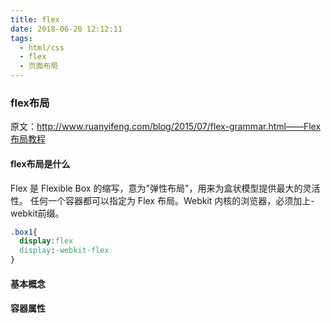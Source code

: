 ```yaml
---
title: flex
date: 2018-06-20 12:12:11
tags:
  - html/css
  - flex
  - 页面布局
---
```


### flex布局
原文：[http://www.ruanyifeng.com/blog/2015/07/flex-grammar.html——Flex 布局教程][link1]

[link1]:http://www.ruanyifeng.com/blog/2015/07/flex-grammar.html "Flex布局教程"

#### flex布局是什么
Flex 是 Flexible Box 的缩写，意为"弹性布局"，用来为盒状模型提供最大的灵活性。
任何一个容器都可以指定为 Flex 布局。Webkit 内核的浏览器，必须加上-webkit前缀。
``` css
.box1{
  display:flex
  display:-webkit-flex
}
```

#### 基本概念

#### 容器属性
